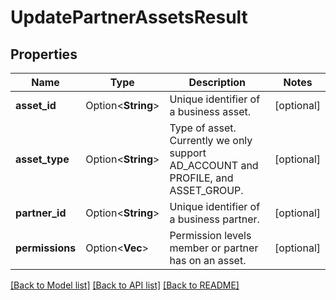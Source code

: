 # UpdatePartnerAssetsResult

## Properties

Name | Type | Description | Notes
------------ | ------------- | ------------- | -------------
**asset_id** | Option<**String**> | Unique identifier of a business asset. | [optional]
**asset_type** | Option<**String**> | Type of asset. Currently we only support AD_ACCOUNT and PROFILE, and ASSET_GROUP. | [optional]
**partner_id** | Option<**String**> | Unique identifier of a business partner. | [optional]
**permissions** | Option<**Vec<String>**> | Permission levels member or partner has on an asset. | [optional]

[[Back to Model list]](../README.md#documentation-for-models) [[Back to API list]](../README.md#documentation-for-api-endpoints) [[Back to README]](../README.md)


